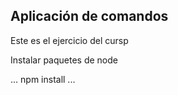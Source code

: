 ## Aplicación de comandos

Este es el ejercicio del cursp

Instalar paquetes de node


...
npm install
...